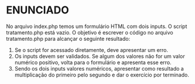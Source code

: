 # ENUNCIADO
No arquivo index.php temos um formulário HTML com dois inputs.
O script tratamento.php está vazio.
O objetivo é escrever o código no arquivo tratamento.php
para alcançar o seguinte resultado:

1. Se o script for acessado diretamente, deve apresentar um erro.
2. Os inputs devem ser validados. Se algum dos valores não for um valor numérico positivo, volta para o formulário e apresenta esse erro.
3. Sendo os dois inputs valores numéricos, apresentar como resultado a multiplicação do primeiro pelo segundo e dar o exercício por terminado.